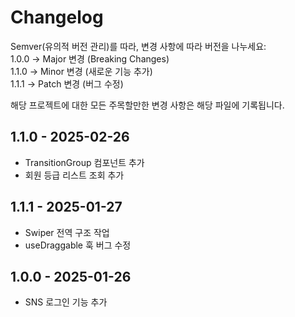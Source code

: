 # Changelog

Semver(유의적 버전 관리)를 따라, 변경 사항에 따라 버전을 나누세요:\
1.0.0 → Major 변경 (Breaking Changes)\
1.1.0 → Minor 변경 (새로운 기능 추가)\
1.1.1 → Patch 변경 (버그 수정)

해당 프로젝트에 대한 모든 주목할만한 변경 사항은 해당 파일에 기록됩니다.

## 1.1.0 - 2025-02-26

- TransitionGroup 컴포넌트 추가
- 회원 등급 리스트 조회 추가

## 1.1.1 - 2025-01-27

- Swiper 전역 구조 작업
- useDraggable 훅 버그 수정

## 1.0.0 - 2025-01-26

- SNS 로그인 기능 추가
